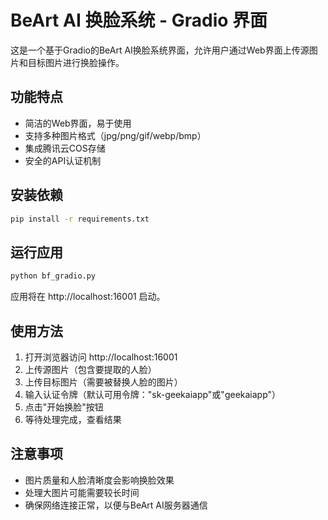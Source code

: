 # BeArt AI 换脸系统 - Gradio 界面

这是一个基于Gradio的BeArt AI换脸系统界面，允许用户通过Web界面上传源图片和目标图片进行换脸操作。

## 功能特点

- 简洁的Web界面，易于使用
- 支持多种图片格式（jpg/png/gif/webp/bmp）
- 集成腾讯云COS存储
- 安全的API认证机制

## 安装依赖

```bash
pip install -r requirements.txt
```

## 运行应用

```bash
python bf_gradio.py
```

应用将在 http://localhost:16001 启动。

## 使用方法

1. 打开浏览器访问 http://localhost:16001
2. 上传源图片（包含要提取的人脸）
3. 上传目标图片（需要被替换人脸的图片）
4. 输入认证令牌（默认可用令牌："sk-geekaiapp"或"geekaiapp"）
5. 点击"开始换脸"按钮
6. 等待处理完成，查看结果

## 注意事项

- 图片质量和人脸清晰度会影响换脸效果
- 处理大图片可能需要较长时间
- 确保网络连接正常，以便与BeArt AI服务器通信